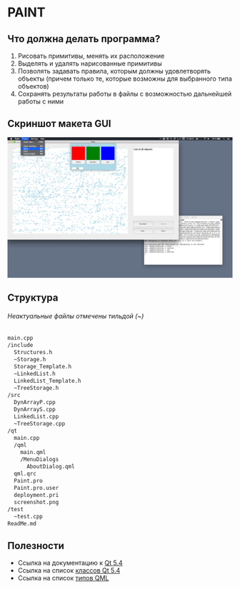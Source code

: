 # PAINT

## Что должна делать программа?
1. Рисовать примитивы, менять их расположение  
2. Выделять и удалять нарисованные примитивы  
3. Позволять задавать правила, которым должны удовлетворять объекты (причем только те, которые возможны для выбранного типа объектов)  
4. Сохранять результаты работы в файлы с возможностью дальнейшей работы с ними  

## Скриншот макета GUI  

![Screenshot](https://github.com/109spbu2sem/Project/blob/GUI/qt/screenshot.png?raw=true "Screenshot")

## Структура
###### Неактуальные файлы отмечены тильдой (~)
    main.cpp  
    /include  
      Structures.h  
      ~Storage.h  
      Storage_Template.h  
      ~LinkedList.h  
      LinkedList_Template.h   
      ~TreeStorage.h  
    /src  
      DynArrayP.cpp  
      DynArrayS.cpp  
      LinkedList.cpp  
      ~TreeStorage.cpp  
    /qt
      main.cpp  
      /qml  
        main.qml  
        /MenuDialogs  
          AboutDialog.qml  
      qml.qrc  
      Paint.pro  
      Paint.pro.user  
      deployment.pri  
      screenshot.png  
    /test  
      ~test.cpp  
    ReadMe.md  

## Полезности
+ Ссылка на документацию к [Qt 5.4](http://doc.qt.io/qt-5/index.html)  
+ Ссылка на список [классов Qt 5.4](http://doc.qt.io/qt-5/classes.html)
+ Ссылка на список [типов QML](http://doc.qt.io/qt-5/qmltypes.html)
